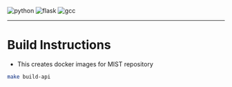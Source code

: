 ![python](https://img.shields.io/badge/cassandra-3.6.10-green)
![flask](https://img.shields.io/badge/flask-1.2.0-red)
![gcc](https://img.shields.io/badge/gcc-8.3.0-black)

------

# Build Instructions 

- This creates docker images for MIST repository

```bash
make build-api
```